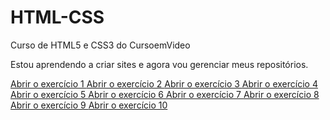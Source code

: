 # HTML-CSS
Curso de HTML5 e CSS3 do CursoemVideo

Estou aprendendo a criar sites e agora vou gerenciar meus repositórios.

<a href="https://showza.github.io/HTML-CSS/Desafios/d001/index.html"> Abrir o exercício 1
<a href="https://showza.github.io/HTML-CSS/Desafios/d002/index.html"> Abrir o exercício 2
<a href="https://showza.github.io/HTML-CSS/Desafios/d003/index.html"> Abrir o exercício 3
<a href="https://showza.github.io/HTML-CSS/Desafios/d004/index.html"> Abrir o exercício 4
<a href="https://showza.github.io/HTML-CSS/Desafios/d005/index.html"> Abrir o exercício 5
<a href="https://showza.github.io/HTML-CSS/Desafios/d006/index.html"> Abrir o exercício 6
<a href="https://showza.github.io/HTML-CSS/Desafios/d007/index.html"> Abrir o exercício 7
<a href="https://showza.github.io/HTML-CSS/Desafios/d008/index.html"> Abrir o exercício 8
<a href="https://showza.github.io/HTML-CSS/Desafios/d009/index.html"> Abrir o exercício 9
<a href="https://showza.github.io/HTML-CSS/Desafios/d010/android.html"> Abrir o exercício 10
